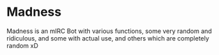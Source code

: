 Madness
=======

Madness is an mIRC Bot with various functions, some very random and ridiculous, and some with actual use, and others which are completely random xD
